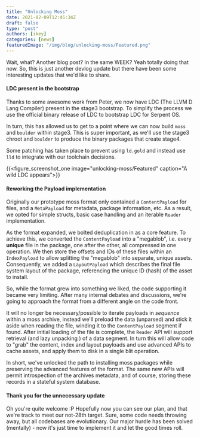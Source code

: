 ```yaml
---
title: "Unlocking Moss"
date: 2021-02-09T12:45:34Z
draft: false
type: "post"
authors: [ikey]
categories: [news]
featuredImage: "/img/blog/unlocking-moss/Featured.png"
---
```


Wait, what? Another blog post? In the same WEEK? Yeah totally doing that
now. So, this is just another devlog update but there have been some interesting
updates that we'd like to share.

<!--more-->


#### LDC present in the bootstrap

Thanks to some awesome work from Peter, we now have LDC (The LLVM D Lang Compiler)
present in the stage3 bootstrap. To simplify the process we use the official
binary release of LDC to bootstrap LDC for Serpent OS.

In turn, this has allowed us to get to a point where we can now build `moss` and
`boulder` within stage3. This is super important, as we'll use the stage3 chroot
and `boulder` to produce the binary packages that create stage4.

Some patching has taken place to prevent using `ld.gold` and instead use `lld`
to integrate with our toolchain decisions.

{{<figure_screenshot_one image="unlocking-moss/Featured" caption="A wild LDC appears">}}

#### Reworking the Payload implementation

Originally our prototype moss format only contained a `ContentPayload` for files, and
a `MetaPayload` for metadata, package information, etc. As a result, we opted for simple
structs, basic case handling and an iterable `Reader` implementation.

As the format expanded, we bolted deduplication in as a core feature. To achieve this,
we converted the `ContentPayload` into a "megablob", i.e. every **unique** file in the
package, one after the other, all compressed in one operation. We then store the offsets
and IDs of these files within an `IndexPayload` to allow splitting the "megablob" into
separate, unique assets. Consequently, we added a `LayoutPayload` which describes the
final file system layout of the package, referencing the unique ID (hash) of the asset
to install.

So, while the format grew into something we liked, the code supporting it became very
limiting. After many internal debates and discussions, we're going to approach the
format from a different angle on the code front.

It will no longer be necessary/possible to iterate payloads in _sequence_ within a
moss archive, instead we'll preload the data (unparsed) and stick it aside when reading
the file, winding it to the `ContentPayload` segment if found. After initial loading of
the file is complete, the `Reader` API will support retrieval (and lazy unpacking ) of
a data segment. In turn this will allow code to "grab" the content, index and layout
payloads and use advanced APIs to cache assets, and apply them to disk in a single
blit operation.

In short, we've unlocked the path to installing moss packages while preserving the
advanced features of the format. The same new APIs will permit introspection of the
archives metadata, and of course, storing these records in a stateful system database.

#### Thank you for the unnecessary update

Oh you're quite welcome :P Hopefully now you can see our plan, and that we're track
to meet our not-28th target. Sure, some code needs throwing away, but all codebases
are evolutionary. Our major hurdle has been solved (mentally) - now it's just time
to implement it and let the good times roll.

